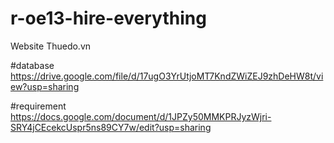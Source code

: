 # r-oe13-hire-everything
Website Thuedo.vn

#database
https://drive.google.com/file/d/17ugO3YrUtjoMT7KndZWiZEJ9zhDeHW8t/view?usp=sharing

#requirement
https://docs.google.com/document/d/1JPZy50MMKPRJyzWjri-SRY4jCEcekcUspr5ns89CY7w/edit?usp=sharing
